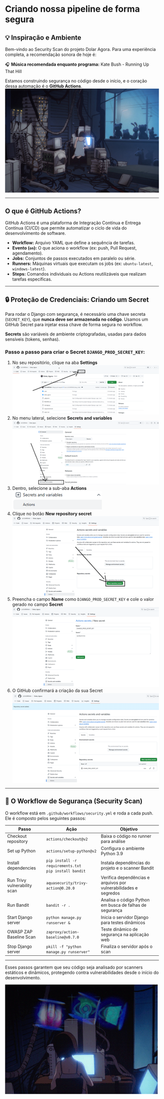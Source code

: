# Criando nossa pipeline de forma segura

## 💡 Inspiração e Ambiente

Bem-vindo ao Security Scan do projeto Dolar Agora. Para uma experiência completa, a recomendação sonora de hoje é:

🎧 **Música recomendada enquanto programa:** Kate Bush - Running Up That Hill

Estamos construindo segurança no código desde o início, e o coração dessa automação é o **GitHub Actions**.
   ![Step 1](images/serial-experiments-lain-750.jpg)

---

## O que é GitHub Actions?

GitHub Actions é uma plataforma de Integração Contínua e Entrega Contínua (CI/CD) que permite automatizar o ciclo de vida do desenvolvimento de software.

- **Workflow:** Arquivo YAML que define a sequência de tarefas.
- **Evento (`on`):** O que aciona o workflow (ex: push, Pull Request, agendamento).
- **Jobs:** Conjuntos de passos executados em paralelo ou série.
- **Runners:** Máquinas virtuais que executam os jobs (ex: `ubuntu-latest`, `windows-latest`).
- **Steps:** Comandos individuais ou Actions reutilizáveis que realizam tarefas específicas.

---

## 🔒 Proteção de Credenciais: Criando um Secret

Para rodar o Django com segurança, é necessário uma chave secreta (`SECRET_KEY`), que **nunca deve ser armazenada no código**. Usamos um GitHub Secret para injetar essa chave de forma segura no workflow.

**Secrets** são variáveis de ambiente criptografadas, usadas para dados sensíveis (tokens, senhas).

### Passo a passo para criar o Secret `DJANGO_PROD_SECRET_KEY`:

1. No seu repositório, clique na aba **Settings**  
   ![Step 1](images/create_secret_in_github/step1.png)
2. No menu lateral, selecione **Secrets and variables**  
   ![Step 2](images/create_secret_in_github/step2.png)
3. Dentro, selecione a sub-aba **Actions**  
   ![Step 3](images/create_secret_in_github/step3.png)
4. Clique no botão **New repository secret**  
   ![Step 4](images/create_secret_in_github/step4.png)
5. Preencha o campo **Name** como `DJANGO_PROD_SECRET_KEY` e cole o valor gerado no campo **Secret**  
   ![Step 5](images/create_secret_in_github/step5.png)
6. O GitHub confirmará a criação da sua Secret  
   ![Step 6](images/create_secret_in_github/step6.png)

---

## 🚦 O Workflow de Segurança (Security Scan)

O workflow está em `.github/workflows/security.yml` e roda a cada push. Ele é composto pelos seguintes passos:

| Passo                        | Ação                                   | Objetivo                                                                 |
|------------------------------|----------------------------------------|--------------------------------------------------------------------------|
| Checkout repository          | `actions/checkout@v2`                  | Baixa o código no runner para análise                                    |
| Set up Python                | `actions/setup-python@v2`              | Configura o ambiente Python 3.9                                          |
| Install dependencies         | `pip install -r requirements.txt`<br>`pip install bandit` | Instala dependências do projeto e o scanner Bandit                       |
| Run Trivy vulnerability scan | `aquasecurity/trivy-action@0.20.0`     | Verifica dependências e arquivos por vulnerabilidades e segredos          |
| Run Bandit                   | `bandit -r .`                          | Analisa o código Python em busca de falhas de segurança                  |
| Start Django server          | `python manage.py runserver &`         | Inicia o servidor Django para testes dinâmicos                           |
| OWASP ZAP Baseline Scan      | `zaproxy/action-baseline@v0.7.0`       | Teste dinâmico de segurança na aplicação web                             |
| Stop Django server           | `pkill -f "python manage.py runserver"`| Finaliza o servidor após o scan                                          |

---

Esses passos garantem que seu código seja analisado por scanners estáticos e dinâmicos, protegendo contra vulnerabilidades desde o início do desenvolvimento.

   ![Lain](images/lain_programming.gif)
